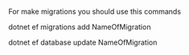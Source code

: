 For make migrations you should use this commands

dotnet ef migrations add NameOfMigration

dotnet ef database update NameOfMigration